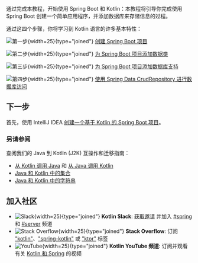[//]: # (title: Spring Boot 和 Kotlin 入门)
[//]: # (description: Spring Boot 和 Kotlin 入门。使用 Kotlin 创建 Spring Boot 应用程序。)

通过完成本教程，开始使用 Spring Boot 和 Kotlin：本教程将引导你完成使用 Spring Boot 创建一个简单应用程序，并添加数据库来存储信息的过程。

通过这四个步骤，你将学习到 Kotlin 语言的许多基本特性：

![第一步](icon-1.svg){width=25}{type="joined"} [创建 Spring Boot 项目](jvm-create-project-with-spring-boot.md)

![第二步](icon-2.svg){width=25}{type="joined"} [为 Spring Boot 项目添加数据类](jvm-spring-boot-add-data-class.md)

![第三步](icon-3.svg){width=25}{type="joined"} [为 Spring Boot 项目添加数据库支持](jvm-spring-boot-add-db-support.md)

![第四步](icon-4.svg){width=25}{type="joined"} [使用 Spring Data CrudRepository 进行数据库访问](jvm-spring-boot-using-crudrepository.md)

## 下一步

首先，使用 IntelliJ IDEA [创建一个基于 Kotlin 的 Spring Boot 项目](jvm-create-project-with-spring-boot.md)。

### 另请参阅

查阅我们的 Java 到 Kotlin (J2K) 互操作和迁移指南：

* [从 Kotlin 调用 Java](java-interop.md) 和 [从 Java 调用 Kotlin](java-to-kotlin-interop.md)
* [Java 和 Kotlin 中的集合](java-to-kotlin-collections-guide.md)
* [Java 和 Kotlin 中的字符串](java-to-kotlin-idioms-strings.md)

## 加入社区

* ![Slack](slack.svg){width=25}{type="joined"} **Kotlin Slack**: [获取邀请](https://surveys.jetbrains.com/s3/kotlin-slack-sign-up) 并加入 [#spring](https://kotlinlang.slack.com/archives/C0B8ZTWE4) 和 [#server](https://kotlinlang.slack.com/archives/C0B8RC352) 频道
* ![Stack Overflow](stackoverflow.svg){width=25}{type="joined"} **Stack Overflow**: 订阅 ["kotlin"](https://stackoverflow.com/questions/tagged/kotlin)、["spring-kotlin"](https://stackoverflow.com/questions/tagged/spring-kotlin) 或 ["ktor"](https://stackoverflow.com/questions/tagged/ktor) 标签
* ![YouTube](youtube.svg){width=25}{type="joined"} **Kotlin YouTube 频道**: 订阅并观看有关 [Kotlin 和 Spring](https://www.youtube.com/playlist?list=PLlFc5cFwUnmxOJL0GSSZ1Vot4KL2Vwe7x) 的视频